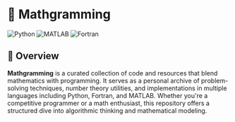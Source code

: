 # 📘 Mathgramming

![Python](https://img.shields.io/badge/Python-3776AB?style=for-the-badge&logo=python&logoColor=white)
![MATLAB](https://img.shields.io/badge/MATLAB-0076A8?style=for-the-badge&logo=mathworks&logoColor=white)
![Fortran](https://img.shields.io/badge/Fortran-734F96?style=for-the-badge&logo=fortran&logoColor=white)

## 🧮 Overview
**Mathgramming** is a curated collection of code and resources that blend mathematics with programming. It serves as a personal archive of problem-solving techniques, number theory utilities, and implementations in multiple languages including Python, Fortran, and MATLAB. Whether you're a competitive programmer or a math enthusiast, this repository offers a structured dive into algorithmic thinking and mathematical modeling.
